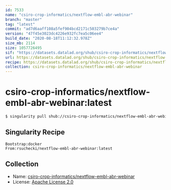```yaml
---
id: 7533
name: "csiro-crop-informatics/nextflow-embl-abr-webinar"
branch: "master"
tag: "latest"
commit: "ad7d6aaff108a5fef904bcd2171c503279b7ce4a"
version: "47f45e3023dc4226e932fc7ea5c06ee4"
build_date: "2020-08-18T11:12:32.978Z"
size_mb: 2114
size: 1057726495
sif: "https://datasets.datalad.org/shub/csiro-crop-informatics/nextflow-embl-abr-webinar/latest/2020-08-18-ad7d6aaf-47f45e30/47f45e3023dc4226e932fc7ea5c06ee4.simg"
url: https://datasets.datalad.org/shub/csiro-crop-informatics/nextflow-embl-abr-webinar/latest/2020-08-18-ad7d6aaf-47f45e30/
recipe: https://datasets.datalad.org/shub/csiro-crop-informatics/nextflow-embl-abr-webinar/latest/2020-08-18-ad7d6aaf-47f45e30/Singularity
collection: csiro-crop-informatics/nextflow-embl-abr-webinar
---
```


# csiro-crop-informatics/nextflow-embl-abr-webinar:latest

```bash
$ singularity pull shub://csiro-crop-informatics/nextflow-embl-abr-webinar:latest
```

## Singularity Recipe

```singularity
Bootstrap:docker
From:rsuchecki/nextflow-embl-abr-webinar:latest
```

## Collection

 - Name: [csiro-crop-informatics/nextflow-embl-abr-webinar](https://github.com/csiro-crop-informatics/nextflow-embl-abr-webinar)
 - License: [Apache License 2.0](https://api.github.com/licenses/apache-2.0)

